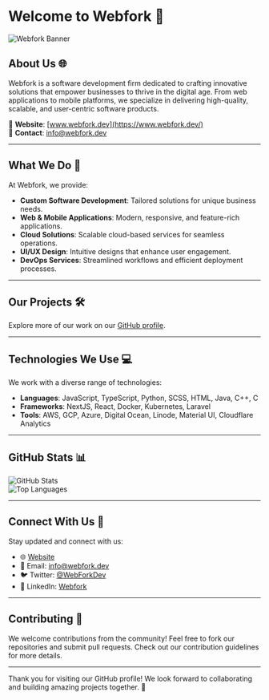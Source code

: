# Welcome to Webfork 👋

![Webfork Banner](https://www.webfork.dev/assets/banner.png)

## About Us 🌐
Webfork is a software development firm dedicated to crafting innovative solutions that empower businesses to thrive in the digital age. From web applications to mobile platforms, we specialize in delivering high-quality, scalable, and user-centric software products.

📍 **Website**: [www.webfork.dev](https://www.webfork.dev/)  
📧 **Contact**: info@webfork.dev  

---

## What We Do 🚀
At Webfork, we provide:
- **Custom Software Development**: Tailored solutions for unique business needs.
- **Web & Mobile Applications**: Modern, responsive, and feature-rich applications.
- **Cloud Solutions**: Scalable cloud-based services for seamless operations.
- **UI/UX Design**: Intuitive designs that enhance user engagement.
- **DevOps Services**: Streamlined workflows and efficient deployment processes.

---

## Our Projects 🛠️

Explore more of our work on our [GitHub profile](https://github.com/WebFork).

---

## Technologies We Use 💻
We work with a diverse range of technologies:
- **Languages**: JavaScript, TypeScript, Python, SCSS, HTML, Java, C++, C
- **Frameworks**: NextJS, React, Docker, Kubernetes, Laravel
- **Tools**: AWS, GCP, Azure, Digital Ocean, Linode, Material UI, Cloudflare Analytics 

---

## GitHub Stats 📊
![GitHub Stats](https://github-readme-stats.vercel.app/api?username=WebFork&show_icons=true&theme=radical)  
![Top Languages](https://github-readme-stats.vercel.app/api/top-langs/?username=WebFork&layout=compact&theme=radical)

---

## Connect With Us 🤝
Stay updated and connect with us:
- 🌐 [Website](https://www.webfork.dev/)
- 📩 Email: info@webfork.dev
- 🐦 Twitter: [@WebForkDev](https://twitter.com/WebForkllc)
- 💼 LinkedIn: [Webfork](https://linkedin.com/company/webfork)

---

## Contributing 🤝
We welcome contributions from the community! Feel free to fork our repositories and submit pull requests. Check out our contribution guidelines for more details.

---

Thank you for visiting our GitHub profile! We look forward to collaborating and building amazing projects together. 🚀
